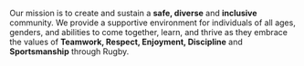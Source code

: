 Our mission is to create and sustain a **safe, diverse** and **inclusive**  community.
We provide a supportive environment for individuals of all ages, genders, and abilities to come together, learn, and thrive as they embrace the values of **Teamwork, Respect, Enjoyment, Discipline** and **Sportsmanship** through Rugby. 